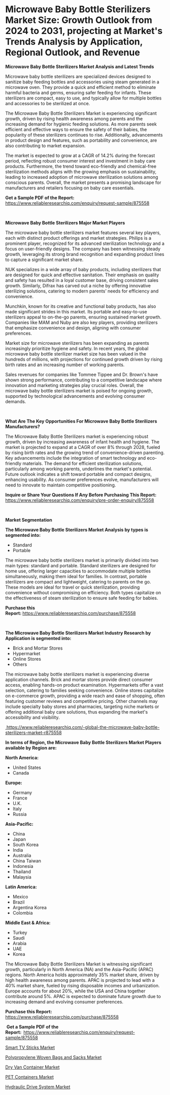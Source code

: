 <p><h1>Microwave Baby Bottle Sterilizers Market Size: Growth Outlook from 2024 to 2031, projecting at Market's Trends Analysis by Application, Regional Outlook, and Revenue</h1></p><p><strong>Microwave Baby Bottle Sterilizers Market Analysis and Latest Trends</strong></p>
<p><p>Microwave baby bottle sterilizers are specialized devices designed to sanitize baby feeding bottles and accessories using steam generated in a microwave oven. They provide a quick and efficient method to eliminate harmful bacteria and germs, ensuring safer feeding for infants. These sterilizers are compact, easy to use, and typically allow for multiple bottles and accessories to be sterilized at once.</p><p>The Microwave Baby Bottle Sterilizers Market is experiencing significant growth, driven by rising health awareness among parents and the increasing demand for hygienic feeding solutions. As more parents seek efficient and effective ways to ensure the safety of their babies, the popularity of these sterilizers continues to rise. Additionally, advancements in product design and features, such as portability and convenience, are also contributing to market expansion.</p><p>The market is expected to grow at a CAGR of 14.2% during the forecast period, reflecting robust consumer interest and investment in baby care products. Furthermore, the trend toward eco-friendly and chemical-free sterilization methods aligns with the growing emphasis on sustainability, leading to increased adoption of microwave sterilization solutions among conscious parents. Overall, the market presents a promising landscape for manufacturers and retailers focusing on baby care essentials.</p></p>
<p><strong>Get a Sample PDF of the Report:&nbsp;</strong> <a href="https://www.reliableresearchiq.com/enquiry/request-sample/875558">https://www.reliableresearchiq.com/enquiry/request-sample/875558</a></p>
<p>&nbsp;</p>
<p><strong>Microwave Baby Bottle Sterilizers Major Market Players</strong></p>
<p><p>The microwave baby bottle sterilizers market features several key players, each with distinct product offerings and market strategies. Philips is a prominent player, recognized for its advanced sterilization technology and a focus on user-friendly designs. The company has been witnessing steady growth, leveraging its strong brand recognition and expanding product lines to capture a significant market share.</p><p>NUK specializes in a wide array of baby products, including sterilizers that are designed for quick and effective sanitation. Their emphasis on quality and safety has resulted in a loyal customer base, driving consistent sales growth. Similarly, Difrax has carved out a niche by offering innovative sterilizing solutions, catering to modern parents’ needs for efficiency and convenience.</p><p>Munchkin, known for its creative and functional baby products, has also made significant strides in this market. Its portable and easy-to-use sterilizers appeal to on-the-go parents, ensuring sustained market growth. Companies like MAM and Nuby are also key players, providing sterilizers that emphasize convenience and design, aligning with consumer preferences.</p><p>Market size for microwave sterilizers has been expanding as parents increasingly prioritize hygiene and safety. In recent years, the global microwave baby bottle sterilizer market size has been valued in the hundreds of millions, with projections for continued growth driven by rising birth rates and an increasing number of working parents.</p><p>Sales revenues for companies like Tommee Tippee and Dr. Brown's have shown strong performance, contributing to a competitive landscape where innovation and marketing strategies play crucial roles. Overall, the microwave baby bottle sterilizers market is poised for ongoing growth, supported by technological advancements and evolving consumer demands.</p></p>
<p>&nbsp;</p>
<p><strong>What Are The Key Opportunities For Microwave Baby Bottle Sterilizers Manufacturers?</strong></p>
<p><p>The Microwave Baby Bottle Sterilizers market is experiencing robust growth, driven by increasing awareness of infant health and hygiene. The market is projected to expand at a CAGR of over 8% through 2028, fueled by rising birth rates and the growing trend of convenience-driven parenting. Key advancements include the integration of smart technology and eco-friendly materials. The demand for efficient sterilization solutions, particularly among working parents, underlines the market's potential. Future outlook indicates a shift toward portable and compact designs, enhancing usability. As consumer preferences evolve, manufacturers will need to innovate to maintain competitive positioning.</p></p>
<p><strong>Inquire or Share Your Questions If Any Before Purchasing This Report:</strong> <a href="https://www.reliableresearchiq.com/enquiry/pre-order-enquiry/875558">https://www.reliableresearchiq.com/enquiry/pre-order-enquiry/875558</a></p>
<p>&nbsp;</p>
<p><strong>Market Segmentation</strong></p>
<p><strong>The Microwave Baby Bottle Sterilizers Market Analysis by types is segmented into:</strong></p>
<p><ul><li>Standard</li><li>Portable</li></ul></p>
<p><p>The microwave baby bottle sterilizers market is primarily divided into two main types: standard and portable. Standard sterilizers are designed for home use, offering larger capacities to accommodate multiple bottles simultaneously, making them ideal for families. In contrast, portable sterilizers are compact and lightweight, catering to parents on the go. These models are ideal for travel or quick sterilization, providing convenience without compromising on efficiency. Both types capitalize on the effectiveness of steam sterilization to ensure safe feeding for babies.</p></p>
<p><strong>Purchase this Report:&nbsp;</strong><a href="https://www.reliableresearchiq.com/purchase/875558">https://www.reliableresearchiq.com/purchase/875558</a></p>
<p>&nbsp;</p>
<p><strong>The Microwave Baby Bottle Sterilizers Market Industry Research by Application is segmented into:</strong></p>
<p><ul><li>Brick and Mortar Stores</li><li>Hypermarket</li><li>Online Stores</li><li>Others</li></ul></p>
<p><p>The microwave baby bottle sterilizers market is experiencing diverse application channels. Brick and mortar stores provide direct consumer access, enabling hands-on product examination. Hypermarkets offer a vast selection, catering to families seeking convenience. Online stores capitalize on e-commerce growth, providing a wide reach and ease of shopping, often featuring customer reviews and competitive pricing. Other channels may include specialty baby stores and pharmacies, targeting niche markets or offering additional baby care solutions, thus expanding the market's accessibility and visibility.</p></p>
<p><a href="https://www.reliableresearchiq.com/-global-the-microwave-baby-bottle-sterilizers-market-r875558">&nbsp;https://www.reliableresearchiq.com/-global-the-microwave-baby-bottle-sterilizers-market-r875558</a></p>
<p><strong>In terms of Region, the Microwave Baby Bottle Sterilizers Market Players available by Region are:</strong></p>
<p>
    <p> <strong> North America: </strong>
        <ul>
            <li>United States</li>
            <li>Canada</li>
        </ul>
        </p> 
    <p> <strong> Europe: </strong>
        <ul>
            <li>Germany</li>
            <li>France</li>
            <li>U.K.</li>
            <li>Italy</li>
            <li>Russia</li>
        </ul>
        </p> 
    <p> <strong> Asia-Pacific: </strong>
        <ul>
            <li>China</li>
            <li>Japan</li>
            <li>South Korea</li>
            <li>India</li>
            <li>Australia</li>
            <li>China Taiwan</li>
            <li>Indonesia</li>
            <li>Thailand</li>
            <li>Malaysia</li>
        </ul>
        </p> 
    <p> <strong> Latin America: </strong>
        <ul>
            <li>Mexico</li>
            <li>Brazil</li>
            <li>Argentina Korea</li>
            <li>Colombia</li>
        </ul>
        </p> 
    <p> <strong> Middle East & Africa: </strong>
        <ul>
            <li>Turkey</li>
            <li>Saudi</li>
            <li>Arabia</li>
            <li>UAE</li>
            <li>Korea</li>
        </ul>
    </p>
    </p>
<p><p>The Microwave Baby Bottle Sterilizers Market is witnessing significant growth, particularly in North America (NA) and the Asia-Pacific (APAC) regions. North America holds approximately 35% market share, driven by high health awareness among parents. APAC is projected to lead with a 40% market share, fueled by rising disposable incomes and urbanization. Europe accounts for about 20%, while the USA and China together contribute around 5%. APAC is expected to dominate future growth due to increasing demand and evolving consumer preferences.</p></p>
<p><strong>Purchase this Report: </strong><a href="https://www.reliableresearchiq.com/purchase/875558">https://www.reliableresearchiq.com/purchase/875558</a></p>
<p>&nbsp;<strong>Get a Sample PDF of the Report:&nbsp;&nbsp;</strong><a href="https://www.reliableresearchiq.com/enquiry/request-sample/875558">https://www.reliableresearchiq.com/enquiry/request-sample/875558</a></p>
<p><strong></strong></p>
<p><p><a href="https://www.linkedin.com/pulse/global-smart-tv-sticks-market-size-trends-analysis-regional-outlook-fzcye?trackingId=TOp%2BoeS6Tby8Zebp0rhx%2Bg%3D%3D">Smart TV Sticks Market</a></p><p><a href="https://www.linkedin.com/pulse/global-polypropylene-woven-bags-sacks-market-trends-forecasts-9bzie?trackingId=KhODInkoToyBlfYPVS6IFQ%3D%3D">Polypropylene Woven Bags and Sacks Market</a></p><p><a href="https://www.linkedin.com/pulse/global-dry-van-container-market-size-expected-experience-cagr-rrunf?trackingId=C7phUPo37%2Fnd%2BaKozHxKcQ%3D%3D">Dry Van Container Market</a></p><p><a href="https://www.linkedin.com/pulse/pet-containers-market-report-product-type-bottlesjarspailsclamshellstraysothers-2qaie?trackingId=Qa6r3ztuSgyBBJWoebxM8A%3D%3D">PET Containers Market</a></p><p><a href="https://www.linkedin.com/pulse/hydraulic-drive-system-market-size-growing-cagr-149-report-covers-xlcgf?trackingId=mzcPpGD%2FTYyMRSZJy2wgSA%3D%3D">Hydraulic Drive System Market</a></p></p>